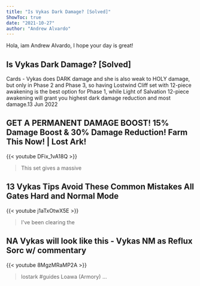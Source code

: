 ```yaml
---
title: "Is Vykas Dark Damage? [Solved]"
ShowToc: true 
date: "2021-10-27"
author: "Andrew Alvardo" 
---
```


Hola, iam Andrew Alvardo, I hope your day is great!
## Is Vykas Dark Damage? [Solved]
Cards - Vykas does DARK damage and she is also weak to HOLY damage, but only in Phase 2 and Phase 3, so having Lostwind Cliff set with 12-piece awakening is the best option for Phase 1, while Light of Salvation 12-piece awakening will grant you highest dark damage reduction and most damage.13 Jun 2022

## GET A PERMANENT DAMAGE BOOST! 15% Damage Boost & 30% Damage Reduction! Farm This Now! | Lost Ark!
{{< youtube DFix_1vA18Q >}}
>This set gives a massive 

## 13 Vykas Tips Avoid These Common Mistakes All Gates Hard and Normal Mode
{{< youtube j1aTxOtwX5E >}}
>I've been clearing the 

## NA Vykas will look like this - Vykas NM as Reflux Sorc w/ commentary
{{< youtube 8MgzMRaMP2A >}}
>lostark #guides Loawa (Armory) ...

